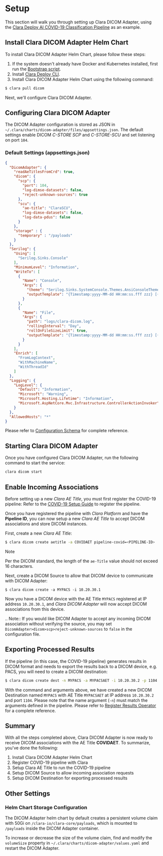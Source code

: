 # Setup

This section will walk you through setting up Clara DICOM Adapter, using the [Clara Deploy AI COVID-19 Classification Pipeline](https://ngc.nvidia.com/catalog/resources/nvidia:clara:clara_ai_covid19_pipeline) as an example.

## Install Clara DICOM Adapter Helm Chart

To install Clara DICOM Adapter Helm Chart, please follow these steps:

1. If the system doesn't already have Docker and Kubernetes installed, first run the [Bootstrap script](https://ngc.nvidia.com/catalog/resources/nvidia:clara:clara_bootstrap).
2. Install [Clara Deploy CLI](https://ngc.nvidia.com/catalog/resources/nvidia:clara:clara_cli).
3. Install Clara DICOM Adapter Helm Chart using the following command:

```bash
$ clara pull dicom
```

Next, we'll configure Clara DICOM Adapter.


## Configuring Clara DICOM Adapter

The DICOM Adapter configuration is stored as JSON in `~/.clara/charts/dicom-adapter/files/appsettings.json`.
The default settings enable DICOM *C-STORE SCP* and *C-STORE-SCU* and set listening on port `104`.  


### Default Settings (appsettings.json)

``` json
{
  "DicomAdapter": {
    "readAeTitlesFromCrd": true,
    "dicom": {
      "scp": {
        "port": 104,
        "log-dimse-datasets": false,
        "reject-unknown-sources": true
      },
      "scu": {
        "ae-title": "ClaraSCU",
        "log-dimse-datasets": false,
        "log-data-pdus": false
      }
    },
    "storage" : {
      "temporary" : "/payloads"
    }
  },
  "Serilog": {
    "Using": [
      "Serilog.Sinks.Console"
    ],
    "MinimumLevel": "Information",
    "WriteTo": [
      {
        "Name": "Console",
        "Args": {
          "theme": "Serilog.Sinks.SystemConsole.Themes.AnsiConsoleTheme::Code, Serilog.Sinks.Console",
          "outputTemplate": "{Timestamp:yyyy-MM-dd HH:mm:ss.fff zzz} [{Level:u4}] [{MachineName}] {SourceContext}[{ThreadId}] {Properties} {Message:l}{NewLine}{Exception}"
        }
      },
      {
        "Name": "File",
        "Args": {
          "path": "logs/clara-dicom.log",
          "rollingInterval": "Day",
          "rollOnFileSizeLimit": true,
          "outputTemplate": "{Timestamp:yyyy-MM-dd HH:mm:ss.fff zzz} [{Level:u4}] [{MachineName}] {SourceContext}[{ThreadId}] {Properties} {Message}{NewLine}{Exception}"
        }
      }
    ],
    "Enrich": [
      "FromLogContext",
      "WithMachineName",
      "WithThreadId"
    ]
  },
  "Logging": {
    "LogLevel": {
      "Default": "Information",
      "Microsoft": "Warning",
      "Microsoft.Hosting.Lifetime": "Information",
      "Microsoft.AspNetCore.Mvc.Infrastructure.ControllerActionInvoker": "Error"
    }
  },
  "AllowedHosts": "*"
}
```

Please refer to [Configuration Schema](schema.md) for complete reference.


## Starting Clara DICOM Adapter

Once you have configured Clara DICOM Adapter, run the following command to start the service:

```bash
clara dicom start
```

## Enable Incoming Associations

Before setting up a new *Clara AE Title*, you must first register the COVID-19 pipeline: Refer to the [COVID-19 Setup Guide](https://ngc.nvidia.com/catalog/resources/nvidia:clara:clara_ai_covid19_pipeline/setup) to register the pipeline.

Once you have registered the pipeline with *Clara Platform* and have the **Pipeline ID**, you can now setup a new *Clara AE Title*
to accept DICOM associations and store DICOM instances.

First, create a new *Clara AE Title*:

```bash
$ clara dicom create aetitle -a COVIDAET pipeline-covid=<PIPELINE-ID>
```

> [!Note]
> Per the DICOM standard, the length of the `ae-Title` value should not exceed 16 characters.

Next, create a DICOM Source to allow that DICOM device to communicate with DICOM Adapter:

```
$ clara dicom create -a MYPACS -i 10.20.30.1
```

Now you have a DICOM device with the AE Title `MYPACS` registered at IP address `10.20.30.1`, and *Clara DICOM Adapter* will now accept DICOM associations from this device.  

.. Note:: If you would like DICOM Adapter to accept any incoming DICOM association without verifying the source, you may set `DicomAdapter>dicom>scp>reject-unknown-sources` to `false` in the configuration file.

## Exporting Processed Results

If the pipeline (in this case, the COVID-19 pipeline) generates results in DICOM format and needs to export the results back to 
a DICOM device, e.g. PACS, you will need to create a DICOM destination:

```bash
$ clara dicom create dest -n MYPACS -a MYPACSAET -i 10.20.30.2 -p 1104 
```

With the command and arguments above, we have created a new DICOM Destination named `MYPACS` with AE Title `MYPACSAET` at IP address `10.20.30.2` and port  `1104`.  Please note that the name argument (`-n`) must match the arguments defined in the pipeline.  Please refer to [Register Results Operator](/sdk/Services/ResultsService/public/docs/README.md) for a complete reference.

## Summary

With all the steps completed above, Clara DICOM Adapter is now ready to receive DICOM associations with the AE Title **COVIDAET**. To summarize, you've done the following:

1. Install Clara DICOM Adapter Helm Chart
2. Register COVID-19 pipeline with Clara
3. Setup Clara AE Title to run the COVID-19 pipeline
4. Setup DICOM Source to allow incoming association requests
5. Setup DICOM Destination for exporting processed results


## Other Settings

### Helm Chart Storage Configuration

The DICOM Adapter helm chart by default creates a persistent volume claim with 50Gi on `/clara-io/clara-core/payloads`, which is mounted to `/payloads` inside the DICOM Adapter container.

To increase or decrease the size of the volume claim, find and modify the `volumeSize` property in `~/.clara/charts/dicom-adapter/values.yaml` and restart the DICOM Adapter.

